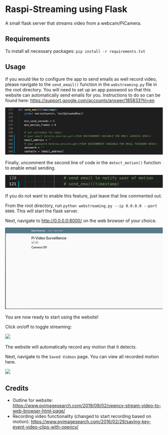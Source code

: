 # Raspi-Streaming using Flask
A small flask server that streams video from a webcam/PiCamera.

## Requirements
To install all necessary packages: `pip install -r requirements.txt`

## Usage
If you would like to configure the app to send emails as well record video, please navigate to the `send_email()` function in the `webstreaming.py` file in the root directory. You will need to set up an app password so that this website can automatically send emails for you. Instructions to do so can be found here: https://support.google.com/accounts/answer/185833?hl=en

![](./images/email-settings.png)

Finally, uncomment the second line of code in the `detect_motion()` function to enable email sending.

![](./images/enable-email.png)

If you do not want to enable this feature, just leave that line commented out.

From the root directory, run `python webstreaming.py --ip 0.0.0.0 --port 8000`. This will start the flask server.

Next, navigate to http://0.0.0.0:8000/ on the web browser of your choice.

![](./images/Flask-homepage.png)

You are now ready to start using the website!

Click on/off to toggle streaming:

![](./images/Camera-On.gif)

The website will automatically record any motion that it detects.

Next, navigate to the `Saved Videos` page. You can view all recorded motion here.

![](./images/saved-video.gif)

## Credits

* Outline for website: https://www.pyimagesearch.com/2019/09/02/opencv-stream-video-to-web-browser-html-page/
* Recording video functionality (changed to start recording based on motion): https://www.pyimagesearch.com/2016/02/29/saving-key-event-video-clips-with-opencv/
